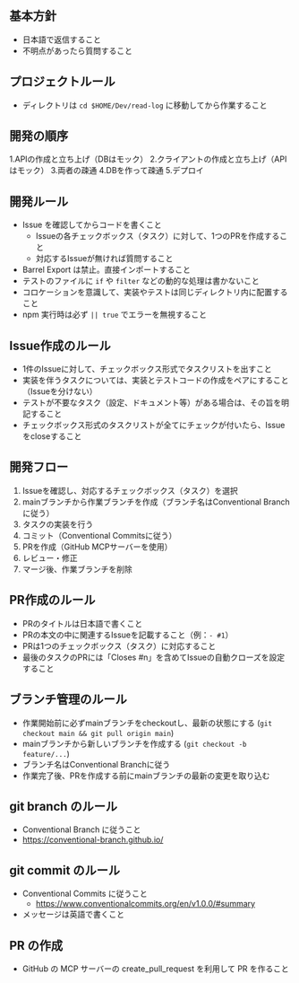 ## 基本方針
- 日本語で返信すること
- 不明点があったら質問すること

## プロジェクトルール
- ディレクトリは `cd $HOME/Dev/read-log` に移動してから作業すること

## 開発の順序
1.APIの作成と立ち上げ（DBはモック）
2.クライアントの作成と立ち上げ（APIはモック）
3.両者の疎通
4.DBを作って疎通
5.デプロイ

## 開発ルール
- Issue を確認してからコードを書くこと
  - Issueの各チェックボックス（タスク）に対して、1つのPRを作成すること
  - 対応するIssueが無ければ質問すること
- Barrel Export は禁止。直接インポートすること
- テストのファイルに `if` や `filter` などの動的な処理は書かないこと
- コロケーションを意識して、実装やテストは同じディレクトリ内に配置すること
- npm 実行時は必ず `|| true` でエラーを無視すること

## Issue作成のルール
- 1件のIssueに対して、チェックボックス形式でタスクリストを出すこと
- 実装を伴うタスクについては、実装とテストコードの作成をペアにすること（Issueを分けない）
- テストが不要なタスク（設定、ドキュメント等）がある場合は、その旨を明記すること
- チェックボックス形式のタスクリストが全てにチェックが付いたら、Issueをcloseすること

## 開発フロー
1. Issueを確認し、対応するチェックボックス（タスク）を選択
2. mainブランチから作業ブランチを作成（ブランチ名はConventional Branchに従う）
3. タスクの実装を行う
4. コミット（Conventional Commitsに従う）
5. PRを作成（GitHub MCPサーバーを使用）
6. レビュー・修正
7. マージ後、作業ブランチを削除

## PR作成のルール
- PRのタイトルは日本語で書くこと
- PRの本文の中に関連するIssueを記載すること（例：`- #1`）
- PRは1つのチェックボックス（タスク）に対応すること
- 最後のタスクのPRには「Closes #n」を含めてIssueの自動クローズを設定すること

## ブランチ管理のルール
- 作業開始前に必ずmainブランチをcheckoutし、最新の状態にする (`git checkout main && git pull origin main`)
- mainブランチから新しいブランチを作成する (`git checkout -b feature/...`)
- ブランチ名はConventional Branchに従う
- 作業完了後、PRを作成する前にmainブランチの最新の変更を取り込む

## git branch のルール
- Conventional Branch に従うこと
 - https://conventional-branch.github.io/

## git commit のルール
- Conventional Commits に従うこと
  - https://www.conventionalcommits.org/en/v1.0.0/#summary
- メッセージは英語で書くこと

## PR の作成
- GitHub の MCP サーバーの create_pull_request を利用して PR を作ること
